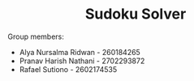<h1 align="center">Sudoku Solver</h1>

Group members:
- Alya Nursalma Ridwan - 260184265
- Pranav Harish Nathani - 2702293872
- Rafael Sutiono - 2602174535
